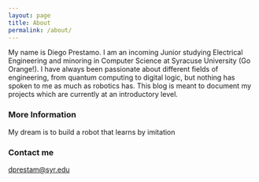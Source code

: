 ```yaml
---
layout: page
title: About
permalink: /about/
---
```


My name is Diego Prestamo. I am an incoming Junior studying Electrical Engineering and minoring in Computer Science at Syracuse University (Go Orange!). I have always been passionate about different fields of engineering, from quantum computing to digital logic, but nothing has spoken to me as much as robotics has. This blog is meant to document my projects which are currently at an introductory level. 

### More Information

My dream is to build a robot that learns by imitation

### Contact me

[dprestam@syr.edu](mailto:dprestam@syr.edu)
